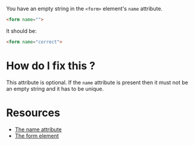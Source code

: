 You have an empty string in the `<form>` element's `name` attribute.

```html
<form name="">
```

It should be:

```html
<form name="correct">
```

# How do I fix this ?

This attribute is optional. If the `name` attribute is present then it must not be an empty string and it has to be unique.

# Resources

* [The name attribute](https://www.w3.org/TR/html5/forms.html#attr-form-name)
* [The form element](https://developer.mozilla.org/en/docs/Web/HTML/Element/form)
